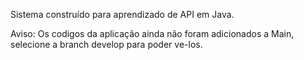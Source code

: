 Sistema construído para aprendizado de API em Java.

Aviso: Os codigos da aplicação ainda não foram adicionados a Main, selecione a branch develop para poder ve-los.
